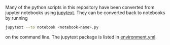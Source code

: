 Many of the python scripts in this repository have been converted from jupyter notebooks using [jupytext](https://jupytext.readthedocs.io/en/latest/index.html). They can be converted back to notebooks by running
```sh
jupytext --to notebook <notebook-name>.py
```
on the command line. The jupytext package is listed in [environment.yml](../environment.yml).
